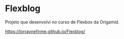 # Flexblog

Projeto que desenvolvi no curso de Flexbox da Origamid.

https://lorraynefirme.github.io/Flexblog/
